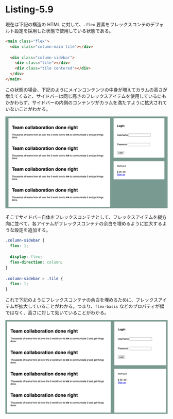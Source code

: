 # Listing-5.9

現在は下記の構造の HTML に対して、`.flex` 要素をフレックスコンテのデフォルト設定を採用した状態で使用している状態である。

```html
<main class="flex">
  <div class="column-main tile"></div>

  <div class="column-sidebar">
    <div class="tile"></div>
    <div class="tile centered"></div>
  </div>
</main>
```

この状態の場合、下記のようにメインコンテンツの中身が増えてカラムの高さが増えてくると、サイドバーは同じ高さのフレックスアイテムを使用しているにもかかわらず、サイドバーの内側のコンテンツがカラムを満たすように拡大されていないことがわかる。

![](assets/2021-10-24-20-28-56.png)

そこでサイドバー自体をフレックスコンテナとして、フレックスアイテムを縦方向に並べて、各アイテムがフレックスコンテナの余白を埋めるように拡大するような設定を追加する。

```css
.column-sidebar {
  flex: 1;

  display: flex;
  flex-direction: column;
}

.column-sidebar > .tile {
  flex: 1;
}
```

これで下記のようにフレックスコンテナの余白を埋めるために、フレックスアイテムが拡大していることがわかる。つまり、`flex-basis` などのプロパティが幅ではなく、高さに対して効いていることがわかる。

![](assets/2021-10-24-20-36-21.png)
